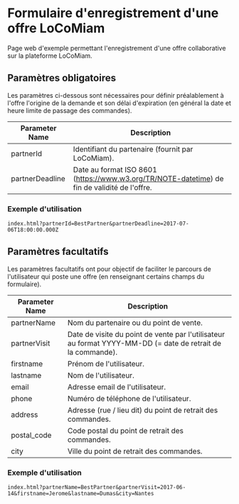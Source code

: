 # Formulaire d'enregistrement d'une offre LoCoMiam

Page web d'exemple permettant l'enregistrement d'une offre collaborative sur la plateforme LoCoMiam.

## Paramètres obligatoires

Les paramètres ci-dessous sont nécessaires pour définir préalablement à l'offre l'origine de la demande et son délai d'expiration (en général la date et heure limite de passage des commandes).

Parameter Name | Description
-- | --
partnerId | Identifiant du partenaire (fournit par LoCoMiam).
partnerDeadline | Date au format ISO 8601 (https://www.w3.org/TR/NOTE-datetime) de fin de validité de l'offre.

### Exemple d'utilisation

    index.html?partnerId=BestPartner&partnerDeadline=2017-07-06T18:00:00.000Z


## Paramètres facultatifs

Les paramètres facultatifs ont pour objectif de faciliter le parcours de l'utilisateur qui poste une offre (en renseignant certains champs du formulaire).

Parameter Name | Description
-- | --
partnerName | Nom du partenaire ou du point de vente.
partnerVisit | Date de visite du point de vente par l'utilisateur au format YYYY-MM-DD (= date de retrait de la commande).
firstname | Prénom de l'utilisateur.
lastname | Nom de l'utilisateur.
email | Adresse email de l'utilisateur.
phone | Numéro de téléphone de l'utilisateur.
address | Adresse (rue / lieu dit) du point de retrait des commandes.
postal_code | Code postal du point de retrait des commandes.
city | Ville du point de retrait des commandes.

### Exemple d'utilisation

    index.html?partnerName=BestPartner&partnerVisit=2017-06-14&firstname=Jerome&lastname=Dumas&city=Nantes
